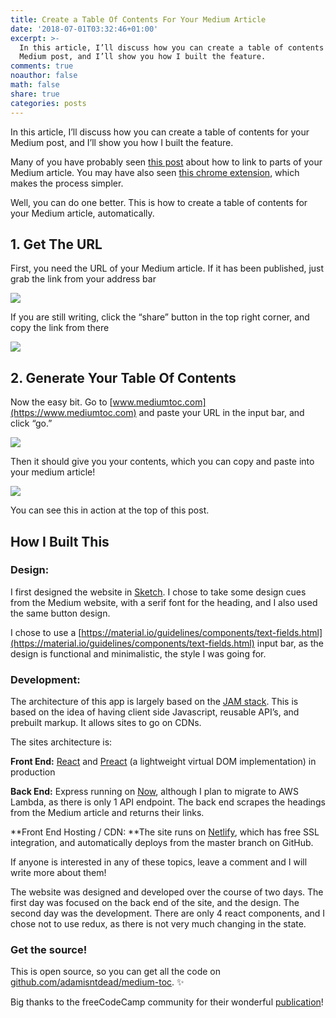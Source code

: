 ```yaml
---
title: Create a Table Of Contents For Your Medium Article
date: '2018-07-01T03:32:46+01:00'
excerpt: >-
  In this article, I’ll discuss how you can create a table of contents for your
  Medium post, and I’ll show you how I built the feature.
comments: true
noauthor: false
math: false
share: true
categories: posts
---
```

In this article, I’ll discuss how you can create a table of contents for your Medium post, and I’ll show you how I built the feature.

Many of you have probably seen [this post](https://medium.freecodecamp.org/how-to-link-to-a-specific-paragraph-in-your-medium-article-2018-table-of-contents-method-e66595fea549) about how to link to parts of your Medium article. You may have also seen [this chrome extension](https://medium.com/@castroalves/medium-anchor-a-must-have-chrome-extension-for-bloggers-c45dfdc6b91e), which makes the process simpler.

Well, you can do one better. This is how to create a table of contents for your Medium article, automatically.

## 1. Get The URL

First, you need the URL of your Medium article. If it has been published, just grab the link from your address bar

![](https://cdn-images-1.medium.com/max/4816/1*u-jy8TTEmCHIFdmT6dx_CQ.png)

If you are still writing, click the “share” button in the top right corner, and copy the link from there

![](https://cdn-images-1.medium.com/max/2000/1*vXnkHWzts-KoHoQ3Wa2hzw.png)

## 2. Generate Your Table Of Contents

Now the easy bit. Go to [www.mediumtoc.com](https://www.mediumtoc.com) and paste your URL in the input bar, and click “go.”

![](https://cdn-images-1.medium.com/max/6676/1*9VRS_o4494BV48PobtpkYA.png)

Then it should give you your contents, which you can copy and paste into your medium article!

![](https://cdn-images-1.medium.com/max/6664/1*Bg43TmnKj37GvTiX8vHZCg.png)

You can see this in action at the top of this post.

## How I Built This

### Design:

I first designed the website in [Sketch](https://www.sketchapp.com/). I chose to take some design cues from the Medium website, with a serif font for the heading, and I also used the same button design.

I chose to use a [https://material.io/guidelines/components/text-fields.html](https://material.io/guidelines/components/text-fields.html) input bar, as the design is functional and minimalistic, the style I was going for.

### Development:

The architecture of this app is largely based on the [JAM stack](https://jamstack.org/). This is based on the idea of having client side Javascript, reusable API’s, and prebuilt markup. It allows sites to go on CDNs.

The sites architecture is:

**Front End:** [React](https://reactjs.org/) and [Preact](https://preactjs.com/) (a lightweight virtual DOM implementation) in production

**Back End:** Express running on [Now](https://zeit.co/now), although I plan to migrate to AWS Lambda, as there is only 1 API endpoint. The back end scrapes the headings from the Medium article and returns their links.

**Front End Hosting / CDN: **The site runs on [Netlify](https://www.netlify.com/), which has free SSL integration, and automatically deploys from the master branch on GitHub.

If anyone is interested in any of these topics, leave a comment and I will write more about them!

The website was designed and developed over the course of two days. The first day was focused on the back end of the site, and the design. The second day was the development. There are only 4 react components, and I chose not to use redux, as there is not very much changing in the state.

### Get the source!

This is open source, so you can get all the code on [github.com/adamisntdead/medium-toc](https://github.com/adamisntdead/medium-toc). ✨

Big thanks to the freeCodeCamp community for their wonderful [publication](http://medium.freecodecamp,com)!
